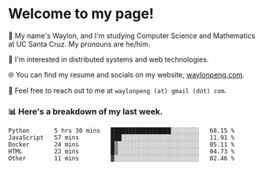 # Welcome to my page! 

👋 My name's Waylon, and I'm studying Computer Science and Mathematics at UC Santa Cruz. My pronouns are he/him. 

💭 I'm interested in distributed systems and web technologies.

🌐 You can find my resume and socials on my website, [waylonpeng.com](https://www.waylonpeng.com).

📧 Feel free to reach out to me at `waylonpeng (at) gmail (dot) com`.

### 📊 Here's a breakdown of my last week.

<!--START_SECTION:waka-->
```text
Python       5 hrs 30 mins   █████████████████░░░░░░░░   68.15 % 
JavaScript   57 mins         ███░░░░░░░░░░░░░░░░░░░░░░   11.91 % 
Docker       24 mins         █▒░░░░░░░░░░░░░░░░░░░░░░░   05.11 % 
HTML         22 mins         █▒░░░░░░░░░░░░░░░░░░░░░░░   04.73 % 
Other        11 mins         ▓░░░░░░░░░░░░░░░░░░░░░░░░   02.46 % 
```
<!--END_SECTION:waka-->
